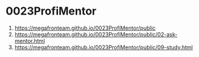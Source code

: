 # 0023ProfiMentor
<!-- 1. <https://github.com/MegaFronTeam/0023ProfiMentor> -->
1. <https://megafronteam.github.io/0023ProfiMentor/public>
2. <https://megafronteam.github.io/0023ProfiMentor/public/02-ask-mentor.html>
3. <https://megafronteam.github.io/0023ProfiMentor/public/09-study.html>
